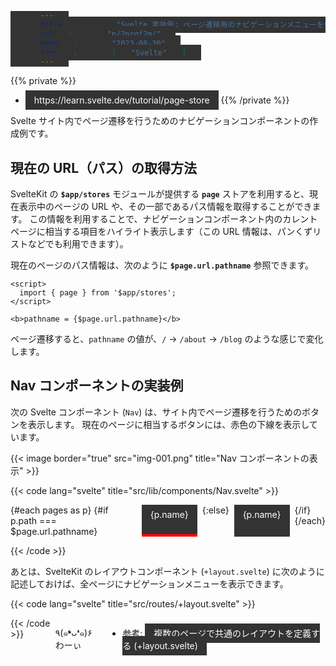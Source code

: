 ```yaml
---
title: "Svelte 実装例: ページ遷移用のナビゲーションメニューを作成する"
url: "p/2nrgf2m/"
date: "2023-08-30"
tags: ["Svelte"]
---
```


{{% private %}}
- https://learn.svelte.dev/tutorial/page-store
{{% /private %}}

Svelte サイト内でページ遷移を行うためのナビゲーションコンポーネントの作成例です。


現在の URL（パス）の取得方法
----

SvelteKit の __`$app/stores`__ モジュールが提供する __`page`__ ストアを利用すると、現在表示中のページの URL や、その一部であるパス情報を取得することができます。
この情報を利用することで、ナビゲーションコンポーネント内のカレントページに相当する項目をハイライト表示します（この URL 情報は、パンくずリストなどでも利用できます）。

現在のページのパス情報は、次のように __`$page.url.pathname`__ 参照できます。

```svelte
<script>
  import { page } from '$app/stores';
</script>

<b>pathname = {$page.url.pathname}</b>
```

ページ遷移すると、`pathname` の値が、`/` → `/about` → `/blog` のような感じで変化します。


Nav コンポーネントの実装例
----

次の Svelte コンポーネント (`Nav`) は、サイト内でページ遷移を行うためのボタンを表示します。
現在のページに相当するボタンには、赤色の下線を表示しています。

{{< image border="true" src="img-001.png" title="Nav コンポーネントの表示" >}}

{{< code lang="svelte" title="src/lib/components/Nav.svelte" >}}
<script>
	import { page } from '$app/stores';

	const pages = [
		{ name: 'Home', path: '/' },
		{ name: 'About', path: '/about' },
		{ name: 'Blog', path: '/blog' }
	];
</script>

<nav>
	{#each pages as p}
		{#if p.path === $page.url.pathname}
			<span class="active">{p.name}</span>
		{:else}
			<a href={p.path}>{p.name}</a>
		{/if}
	{/each}
</nav>

<style>
	nav {
		display: flex;
		gap: 0.5rem;
	}

	a, span {
		color: white;
		background: #333;
		padding: 0.5em 1em;
		text-decoration: none;
	}

	a:hover {
		filter: brightness(1.4); /* ホバー時に少し明るくする */
		text-decoration: underline;
	}

	.active {
		box-shadow: inset 0 -4px 0 red; /* 赤い下線を引く */
	}
</style>
{{< /code >}}

あとは、SvelteKit のレイアウトコンポーネント (`+layout.svelte`) に次のように記述しておけば、全ページにナビゲーションメニューを表示できます。

{{< code lang="svelte" title="src/routes/+layout.svelte" >}}
<script>
	import Nav from '$lib/components/Nav.svelte';
</script>

<Nav />
<slot />
{{< /code >}}

٩(๑❛ᴗ❛๑)۶ わーぃ

- 参考: [複数のページで共通のレイアウトを定義する (+layout.svelte)](/p/vwyvd5x/)

